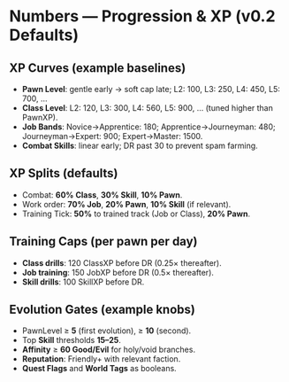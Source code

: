 # Numbers — Progression & XP (v0.2 Defaults)

## XP Curves (example baselines)
- **Pawn Level**: gentle early → soft cap late; L2: 100, L3: 250, L4: 450, L5: 700, …  
- **Class Level**: L2: 120, L3: 300, L4: 560, L5: 900, … (tuned higher than PawnXP).
- **Job Bands**: Novice→Apprentice: 180; Apprentice→Journeyman: 480; Journeyman→Expert: 900; Expert→Master: 1500.
- **Combat Skills**: linear early; DR past 30 to prevent spam farming.

## XP Splits (defaults)
- Combat: **60% Class**, **30% Skill**, **10% Pawn**.
- Work order: **70% Job**, **20% Pawn**, **10% Skill** (if relevant).
- Training Tick: **50%** to trained track (Job or Class), **20% Pawn**.

## Training Caps (per pawn per day)
- **Class drills**: 120 ClassXP before DR (0.25× thereafter).
- **Job training**: 150 JobXP before DR (0.5× thereafter).
- **Skill drills**: 100 SkillXP before DR.

## Evolution Gates (example knobs)
- PawnLevel ≥ **5** (first evolution), ≥ **10** (second).  
- Top **Skill** thresholds **15–25**.  
- **Affinity** ≥ **60 Good/Evil** for holy/void branches.  
- **Reputation**: Friendly+ with relevant faction.  
- **Quest Flags** and **World Tags** as booleans.

